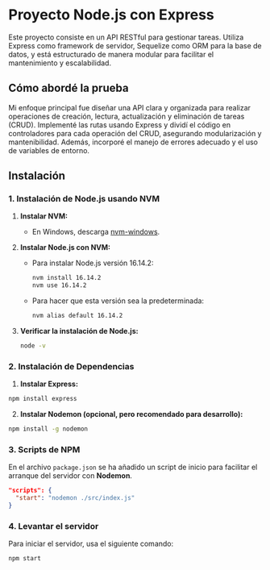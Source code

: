 # Proyecto Node.js con Express
Este proyecto consiste en un API RESTful para gestionar tareas. Utiliza Express como framework de servidor, Sequelize como ORM para la base de datos, y está estructurado de manera modular para facilitar el mantenimiento y escalabilidad.

## Cómo abordé la prueba
Mi enfoque principal fue diseñar una API clara y organizada para realizar operaciones de creación, lectura, actualización y eliminación de tareas (CRUD). Implementé las rutas usando Express y dividí el código en controladores para cada operación del CRUD, asegurando modularización y mantenibilidad. Además, incorporé el manejo de errores adecuado y el uso de variables de entorno.

## Instalación

### 1. Instalación de Node.js usando NVM

1. **Instalar NVM:**
   - En Windows, descarga [nvm-windows](https://github.com/coreybutler/nvm-windows/releases).

2. **Instalar Node.js con NVM:**
   - Para instalar Node.js versión 16.14.2:
     ```bash
     nvm install 16.14.2
     nvm use 16.14.2
     ```
   - Para hacer que esta versión sea la predeterminada:
     ```bash
     nvm alias default 16.14.2
     ```

3. **Verificar la instalación de Node.js:**
   ```bash
   node -v
   ```

### 2. Instalación de Dependencias

1. **Instalar Express:**
```bash
npm install express
```

2. **Instalar Nodemon (opcional, pero recomendado para desarrollo):**
```bash
npm install -g nodemon
```

### 3. Scripts de NPM

En el archivo `package.json` se ha añadido un script de inicio para facilitar el arranque del servidor con **Nodemon**.

```json
"scripts": {
  "start": "nodemon ./src/index.js"
}
```

### 4. Levantar el servidor

Para iniciar el servidor, usa el siguiente comando:
```bash
npm start
```



